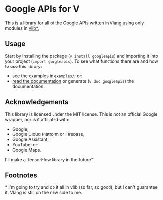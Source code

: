 # Google APIs for V
This is a library for all of the Google APIs written in Vlang using only modules in [vlib*.](https://modules.vlang.io/)

## Usage
Start by installing the package (`v install googleapis`) and importing it into your project (`import googleapis`). To see what functions there are and how to use this library:
- see the examples in `examples/`; or:
- [read the documentation]() or generate (`v doc googleapis`) the documentation.

## Acknowledgements
This library is licensed under the MIT license. This is not an official Google wrapper, nor is it affiliated with:
- Google,
- Google Cloud Platform or Firebase,
- Google Assistant,
- YouTube; or:
- Google Maps.

I'll make a TensorFlow library in the future™.

## Footnotes
\* I'm going to try and do it all in vlib (so far, so good), but I can't guarantee it. Vlang is still on the new side to me.